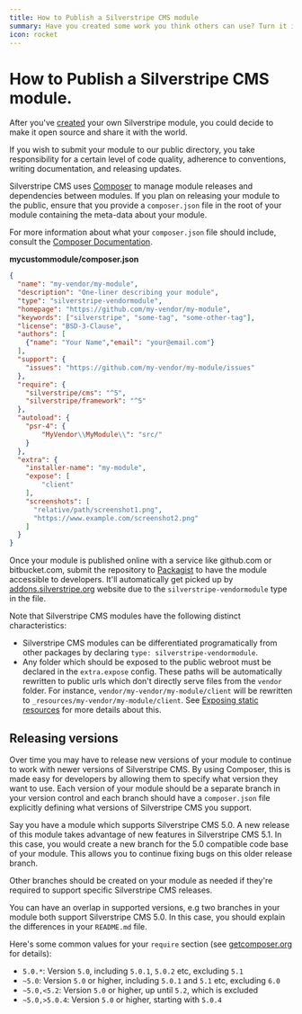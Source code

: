 ```yaml
---
title: How to Publish a Silverstripe CMS module
summary: Have you created some work you think others can use? Turn it into a module and share it.
icon: rocket
---
```


# How to Publish a Silverstripe CMS module.

After you've [created](../modules#create) your own Silverstripe module,
you could decide to make it open source and share it with the world.

If you wish to submit your module to our public directory, you take responsibility for a certain level of code quality, 
adherence to conventions, writing documentation, and releasing updates. 

Silverstripe CMS uses [Composer](../../../getting_started/composer/) to manage module releases and dependencies between 
modules. If you plan on releasing your module to the public, ensure that you provide a `composer.json` file in the root 
of your module containing the meta-data about your module.

For more information about what your `composer.json` file should include, consult the 
[Composer Documentation](https://getcomposer.org/doc/01-basic-usage.md).

**mycustommodule/composer.json**

```json
{
  "name": "my-vendor/my-module",
  "description": "One-liner describing your module",
  "type": "silverstripe-vendormodule",
  "homepage": "https://github.com/my-vendor/my-module",
  "keywords": ["silverstripe", "some-tag", "some-other-tag"],
  "license": "BSD-3-Clause",
  "authors": [
    {"name": "Your Name","email": "your@email.com"}
  ],
  "support": {
    "issues": "https://github.com/my-vendor/my-module/issues"
  },
  "require": {
    "silverstripe/cms": "^5",
    "silverstripe/framework": "^5"
  },
  "autoload": {
    "psr-4": {
        "MyVendor\\MyModule\\": "src/"
    }
  },
  "extra": {
    "installer-name": "my-module",
    "expose": [
        "client"
    ],
    "screenshots": [
      "relative/path/screenshot1.png",
      "https://www.example.com/screenshot2.png"
    ]
  }
}
```



Once your module is published online with a service like github.com or bitbucket.com, submit the repository to 
[Packagist](https://packagist.org/) to have the module accessible to developers. It'll automatically get picked
up by [addons.silverstripe.org](https://addons.silverstripe.org/) website due to the `silverstripe-vendormodule`
type in the file.

Note that Silverstripe CMS modules have the following distinct characteristics:

 - Silverstripe CMS modules can be differentiated programatically from other packages by declaring `type: silverstripe-vendormodule`.
 - Any folder which should be exposed to the public webroot must be declared in the `extra.expose` config.
   These paths will be automatically rewritten to public urls which don't directly serve files from the `vendor`
   folder. For instance, `vendor/my-vendor/my-module/client` will be rewritten to
   `_resources/my-vendor/my-module/client`. See [Exposing static resources](/developer_guides/templates/requirements/#exposing-static-resources)
   for more details about this.

## Releasing versions

Over time you may have to release new versions of your module to continue to work with newer versions of Silverstripe CMS. 
By using Composer, this is made easy for developers by allowing them to specify what version they want to use. Each
version of your module should be a separate branch in your version control and each branch should have a `composer.json` 
file explicitly defining what versions of Silverstripe CMS you support.

Say you have a module which supports Silverstripe CMS 5.0. A new release of this module takes advantage of new features
in Silverstripe CMS 5.1. In this case, you would create a new branch for the 5.0 compatible code base of your module. This 
allows you to continue fixing bugs on this older release branch.

Other branches should be created on your module as needed if they're required to support specific Silverstripe CMS releases.

You can have an overlap in supported versions, e.g two branches in your module both support Silverstripe CMS 5.0. In this 
case, you should explain the differences in your `README.md` file.

Here's some common values for your `require` section
(see [getcomposer.org](https://getcomposer.org/doc/01-basic-usage.md#package-versions) for details):

 * `5.0.*`: Version `5.0`, including `5.0.1`, `5.0.2` etc, excluding `5.1`
 * `~5.0`: Version `5.0` or higher, including `5.0.1` and `5.1` etc, excluding `6.0`
 * `~5.0,<5.2`: Version `5.0` or higher, up until `5.2`, which is excluded
 * `~5.0,>5.0.4`: Version `5.0` or higher, starting with `5.0.4`
